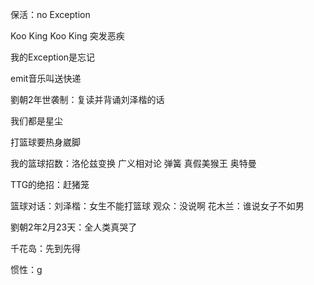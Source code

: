 保活：no Exception

Koo King Koo King 突发恶疾

我的Exception是忘记

emit音乐叫送快递

劉朝2年世袭制：复读并背诵刘泽楷的话

我们都是星尘

打篮球要热身崴脚

我的篮球招数：洛伦兹变换 广义相对论 弹簧 真假美猴王 奥特曼

TTG的绝招：赶猪笼

篮球对话：刘泽楷：女生不能打篮球 观众：没说啊 花木兰：谁说女子不如男

劉朝2年2月23天：全人类真哭了

千花岛：先到先得

惯性：g